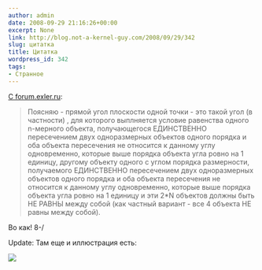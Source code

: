 ```yaml
---
author: admin
date: 2008-09-29 21:16:26+00:00
excerpt: None
link: http://blog.not-a-kernel-guy.com/2008/09/29/342
slug: цитатка
title: Цитатка
wordpress_id: 342
tags:
- Странное
---
```


[С forum.exler.ru](http://forum.exler.ru/t/140647/p/16967778):

> Поясняю - прямой угол плоскости одной точки - это такой угол (в частности) , для которого выплняется условие равенства одного n-мерного объекта, получающегося ЕДИНСТВЕННО пересечением двух одноразмерных объектов одного порядка и оба объекта пересечения не относится к данному углу одновременно, которые выше порядка объекта угла ровно на 1 единицу, другому объекту одного с углом порядка размерности, получаемого ЕДИНСТВЕННО пересечением двух одноразмерных объектов одного порядка и оба объекта пересечения не относится к данному углу одновременно, которые выше порядка объекта угла ровно на 1 единицу и эти 2*N объектов должны быть НЕ РАВНЫ между собой (как частный вариант - все 4 объекта НЕ равны между собой).

Во как! 8-/

Update: Там еще и иллюстрация есть:

![](http://forum.exler.ru/uploads/129/post-1222704180.jpg)
